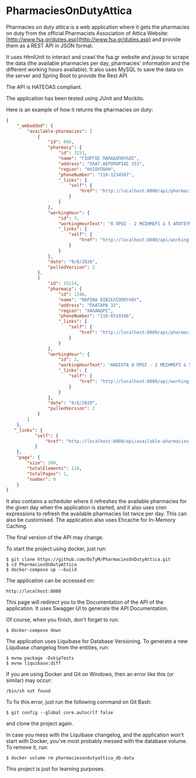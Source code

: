 # PharmaciesOnDutyAttica
Pharmacies on duty attica is a web application where it gets the pharmacies on duty from the official 
Pharmacists Association of Attica Website: [http://www.fsa.gr/duties.asp](http://www.fsa.gr/duties.asp)
and provide them as a REST API in JSON format.

It uses HtmlUnit to interact and crawl the fsa.gr website and jsoup to scrape the data 
(the available pharmacies per day, pharmacies' information and the different working hours available).
It also uses MySQL to save the data on the server and Spring Boot to provide the Rest API.

The API is HATEOAS compliant.

The application has been tested using JUnit and Mockito.

Here is an example of how it returns the pharmacies on duty:
```json
{
    "_embedded": {
        "available-pharmacies": [
            {
                "id": 866,
                "pharmacy": {
                    "id": 3251,
                    "name": "ΓΙΩΡΓΟΣ ΠΑΠΑΔΟΠΟΥΛΟΣ",
                    "address": "ΠΛΑΤ.ΑΕΡΟΠΟΡΙΑΣ 153",
                    "region": "ΗΛΙΟΥΠΟΛΗ",
                    "phoneNumber": "210-1234567",
                    "_links": {
                        "self": {
                            "href": "http://localhost:8080/api/pharmacies/3251"
                        }
                    }
                },
                "workingHour": {
                    "id": 3,
                    "workingHourText": "8 ΠΡΩΙ - 2 ΜΕΣΗΜΕΡΙ & 5 ΑΠΟΓΕΥΜΑ ΕΩΣ 8 ΠΡΩΙ ΕΠΟΜΕΝΗΣ",
                    "_links": {
                        "self": {
                            "href": "http://localhost:8080/api/working-hours/3"
                        }
                    }
                },
                "date": "9/8/2020",
                "pulledVersion": 2
            },
            {
                "id": 15114,
                "pharmacy": {
                    "id": 1346,
                    "name": "ΜΑΡΙΝΑ ΒΙΒΙΕΛΣΟΠΟΥΛΟΥ",
                    "address": "ΠΛΑΤΑΡΑ 32",
                    "region": "ΧΑΛΑΝΔΡΙ",
                    "phoneNumber": "210-6519166",
                    "_links": {
                        "self": {
                            "href": "http://localhost:8080/api/pharmacies/1346"
                        }
                    }
                },
                "workingHour": {
                    "id": 2,
                    "workingHourText": "ΑΝΟΙΧΤΑ 8 ΠΡΩΙ - 2 ΜΕΣΗΜΕΡΙ & 5 ΑΠΟΓΕΥΜΑ - 8 ΠΡΩΙ ΕΠΟΜΕΝΗΣ",
                    "_links": {
                        "self": {
                            "href": "http://localhost:8080/api/working-hours/2"
                        }
                    }
                },
                "date": "9/8/2020",
                "pulledVersion": 2
            }
        ]
    },
   "_links": {
           "self": {
               "href": "http://localhost:8080/api/available-pharmacies?page=0&size=200"
           }
    },
    "page": {
        "size": 200,
        "totalElements": 110,
        "totalPages": 1,
        "number": 0
    }
}
```

It also contains a scheduler where it refreshes the available pharmacies for the given day 
when the application is started, and it also uses cron expressions to refresh the available pharmacies 
list twice per day. This can also be customised.
The application also uses Ehcache for In-Memory Caching.

The final version of the API may change.

To start the project using docker, just run:
```
$ git clone https://github.com/DsTyM/PharmaciesOnDutyAttica.git
$ cd PharmaciesOnDutyAttica
$ docker-compose up --build
```

The application can be accessed on:
```
http://localhost:8080
```
This page will redirect you to the Documentation of the API of the application. 
It uses Swagger UI to generate the API Documentation.


Of course, when you finish, don't forget to run:
```
$ docker-compose down
```

The application uses Liquibase for Database Versioning. 
To generate a new Liquibase changelog from the entities, run:
```
$ mvnw package -DskipTests
$ mvnw liquibase:diff
```

If you are using Docker and Git on Windows, then 
an error like this (or similar) may occur:
```
/bin/sh not found
```
To fix this error, just run the following command on Git Bash:
```
$ git config --global core.autocrlf false
```
and clone the project again.

In case you mess with the Liquibase changelog, and the application won't start with Docker,
you've most probably messed with the database volume. To remove it, run:
```
$ docker volume rm pharmaciesondutyattica_db-data
```

This project is just for learning purposes.
